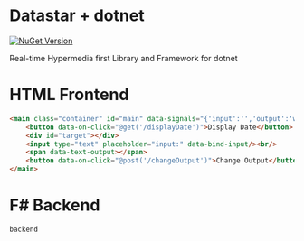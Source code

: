 # Datastar + dotnet

[![NuGet Version](https://img.shields.io/nuget/v/StarFederation.Datastar.FSharp.svg)](https://www.nuget.org/packages/StarFederation.Datastar.FSharp)

Real-time Hypermedia first Library and Framework for dotnet

# HTML Frontend

```html
<main class="container" id="main" data-signals="{'input':'','output':'what'}">
    <button data-on-click="@get('/displayDate')">Display Date</button>
    <div id="target"></div>
    <input type="text" placeholder="input:" data-bind-input/><br/>
    <span data-text-output></span>
    <button data-on-click="@post('/changeOutput')">Change Output</button>
</main>
```

# F# Backend

```fsharp
backend
```